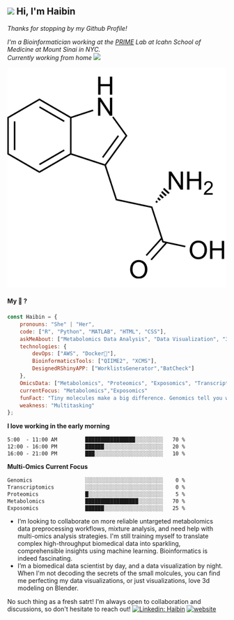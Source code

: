 
<h2> <img src="https://media0.giphy.com/media/RkN0K0MEfEcc34HeZ4/giphy.webp?cid=ecf05e47vzl05eurxzuqe3pcvrs0tbbofyxo7do6waq6m01w&ep=v1_stickers_search&rid=giphy.webp&ct=s" width="100"> Hi, I'm Haibin </h2>

<p> <em>Thanks for stopping by my Github Profile!</em></p>
<p><em>I'm a Bioinformatician working at the <a href="https://www.petrickexposomelab.com/"> PRIME</a> Lab at Icahn School of Medicine at Mount Sinai in NYC.<br> Currently working from home <img src="https://media.giphy.com/media/zPR4BZ9gBXmnj9mDKt/giphy.gif?cid=ecf05e478r0d72qa6en3avnrlq5lkvvglqcspoe9lf1kn09m&ep=v1_stickers_search&rid=giphy.gif&ct=s" width="50"> </em></p>

![Alt Text](img/Tryptophan.gif)

#### My 🧰 ?
```javascript
const Haibin = {
    pronouns: "She" | "Her",
    code: ["R", "Python", "MATLAB", "HTML", "CSS"],
    askMeAbout: ["Metabolomics Data Analysis", "Data Visualization", "3d modeling", "Shiny APP Design"],
    technologies: {
        devOps: ["AWS", "Docker🐳"],
        BioinformaticsTools: ["QIIME2", "XCMS"],
        DesignedRShinyAPP: ["WorklistsGenerator","BatCheck"]
    },
    OmicsData: ["Metabolomics", "Proteomics", "Exposomics", "Transcriptomics"],
    currentFocus: "Metabolomics","Exposomics"
    funFact: "Tiny molecules make a big difference. Genomics tell you what you might have while metabolomics tell you what you do have!" ,
    weakness: "Multitasking"
};
```

**I love working in the early morning** 

```text
5:00  - 11:00 AM         ████████████████░░░░░░░░░   70 % 
12:00 - 16:00 PM         ██████░░░░░░░░░░░░░░░░░░░   20 %
16:00 - 21:00 PM         ███░░░░░░░░░░░░░░░░░░░░░░   10 % 
```
**Multi-Omics Current Focus** 
```text
Genomics                 ░░░░░░░░░░░░░░░░░░░░░░░░░    0 %
Transcriptomics          ░░░░░░░░░░░░░░░░░░░░░░░░░    0 %
Proteomics               █░░░░░░░░░░░░░░░░░░░░░░░░    5 %
Metabolomics             █████████████████░░░░░░░░   70 %
Exposomics               ██████░░░░░░░░░░░░░░░░░░░   25 %
```

- I’m looking to collaborate on more reliable untargeted metabolomics data preprocessing workflows, mixture analysis, and need help with multi-omics analysis strategies. I'm still training myself to translate complex high-throughput biomedical data into sparkling, comprehensible insights using machine learning. Bioinformatics is indeed fascinating.
- I’m a biomedical data scientist by day, and a data visualization by night. When I'm not decoding the secrets of the small molcules, you can find me perfecting my data visualizations, or just visualizations, love 3d modeling on Blender.

No such thing as a fresh satrt!
I'm always open to collaboration and discussions, so don't hesitate to reach out!
[![Linkedin: Haibin](https://img.shields.io/badge/-Haibin-lightpink?style=square&logo=Linkedin&logoColor=black&link=https://www.linkedin.com/in/haibin-guan/)](https://www.linkedin.com/in/haibin-guan/)
[![website](https://img.shields.io/badge/-Haibin-lightpink?&style=square&logo=Google-Chrome&logoColor=black&link=https://guanhaibin.github.io/home/)](https://guanhaibin.github.io/home/)
